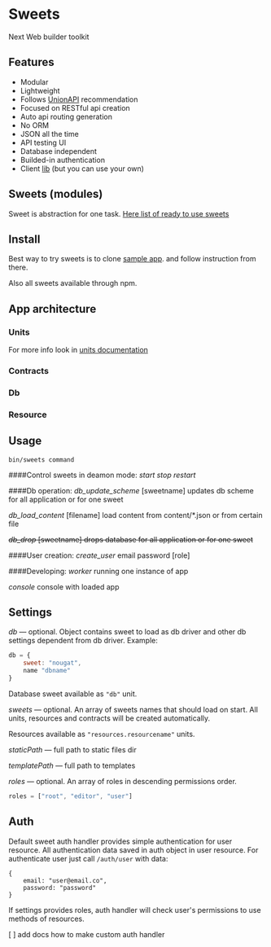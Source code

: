 # Sweets
Next Web builder toolkit

## Features

* Modular
* Lightweight
* Follows [UnionAPI](http://unionapi.org) recommendation
* Focused on RESTful api creation
* Auto api routing generation
* No ORM
* JSON all the time
* API testing UI
* Database independent
* Builded-in authentication
* Client [lib](http://github.com/swts/swts) (but you can use your own)

## Sweets (modules)
Sweet is abstraction for one task.
[Here list of ready to use sweets](http://github.com/swts/sweets/sweets.md)

## Install

Best way to try sweets is to clone [sample app](http://http://github.com/swts/sample-app). and follow instruction from there.

Also all sweets available through npm.

## App architecture
### Units
For more info look in [units documentation](https://github.com/dimsmol/units)
### Contracts
### Db
### Resource

## Usage
    bin/sweets command

####Control sweets in deamon mode:
*start*
*stop*
*restart*

####Db operation:
*db_update_scheme* [sweetname]
updates db scheme for all application or for one sweet

*db_load_content* [filename]
load content from content/*.json or from certain file

~~*db_drop* [sweetname]
drops database for all application or for one sweet~~

####User creation:
*create_user* email password [role]

####Developing:
*worker*
running one instance of app

*console*
console with loaded app

## Settings
*db*
— optional. Object contains sweet to load as db driver and other db settings dependent from db driver. Example:
```js
db = {
    sweet: "nougat",
    name "dbname"
}
```
Database sweet available as `"db"` unit.

*sweets*
— optional. An array of sweets names that should load on start. All units, resources and contracts will be created automatically.

Resources available as `"resources.resourcename"` units.

*staticPath*
— full path to static files dir

*templatePath*
— full path to templates

*roles*
— optional. An array of roles in descending permissions order.
```js
roles = ["root", "editor", "user"]
```

## Auth
Default sweet auth handler provides simple authentication for user resource. All authentication data saved in auth object in user resource. For authenticate user just call `/auth/user` with data: 
```
{
    email: "user@email.co",
    password: "password"    
}
```

If settings provides roles, auth handler will check user's permissions to use methods of resources.

[ ] add docs how to make custom auth handler

